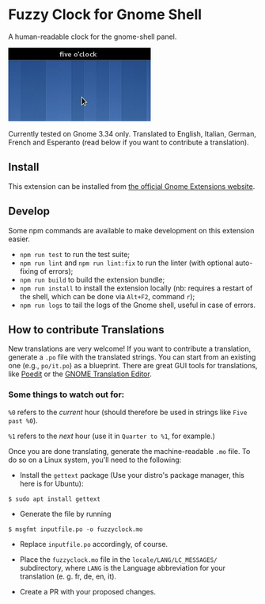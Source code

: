 # Fuzzy Clock for Gnome Shell

A human-readable clock for the gnome-shell panel.

![Screenshot](screenshot.jpeg)

Currently tested on Gnome 3.34 only.
Translated to English, Italian, German, French and Esperanto (read below if you want to contribute a translation).

## Install

This extension can be installed from [the official Gnome Extensions website](https://extensions.gnome.org/extension/202/fuzzy-clock/).

## Develop

Some npm commands are available to make development on this extension easier.

* `npm run test` to run the test suite;
* `npm run lint` and `npm run lint:fix` to run the linter (with optional auto-fixing of errors);
* `npm run build` to build the extension bundle;
* `npm run install` to install the extension locally (nb: requires a restart of the shell, which can be done via `Alt+F2`, command `r`);
* `npm run logs` to tail the logs of the Gnome shell, useful in case of errors.

## How to contribute Translations

New translations are very welcome!
If you want to contribute a translation, generate a `.po` file with the translated strings.
You can start from an existing one (e.g., `po/it.po`) as a blueprint.
There are great GUI tools for translations, like [Poedit](https://poedit.net/) or the [GNOME Translation Editor](https://wiki.gnome.org/Apps/Gtranslator).

### Some things to watch out for:

`%0` refers to the *current* hour (should therefore be used in strings like `Five past %0`).

`%1` refers to the *next* hour (use it in `Quarter to %1`, for example.)

Once you are done translating, generate the machine-readable `.mo` file.
To do so on a Linux system, you'll need to the following:

 - Install the `gettext` package (Use your distro's package manager, this here is for Ubuntu):

 ```
 $ sudo apt install gettext
 ```

 - Generate the file by running

 ```
 $ msgfmt inputfile.po -o fuzzyclock.mo
 ```

 - Replace `inputfile.po` accordingly, of course.

 - Place the `fuzzyclock.mo` file in the `locale/LANG/LC_MESSAGES/` subdirectory, where `LANG` is the Language abbreviation for your translation (e. g. fr, de, en, it).

 - Create a PR with your proposed changes.